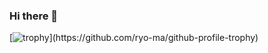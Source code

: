 ### Hi there 👋

<!--
**hirokazuniimoto/hirokazuniimoto** is a ✨ _special_ ✨ repository because its `README.md` (this file) appears on your GitHub profile.

Here are some ideas to get you started:

- 🔭 I’m currently working on ...
- 🌱 I’m currently learning ...
- 👯 I’m looking to collaborate on ...
- 🤔 I’m looking for help with ...
- 💬 Ask me about ...
- 📫 How to reach me: ...
- 😄 Pronouns: ...
- ⚡ Fun fact: ...
-->

[![trophy]([https://github-profile-trophy.vercel.app/?username=ryo-ma](https://github-profile-trophy.vercel.app/?username=hirokazuniimoto&theme=tokyonight)https://github-profile-trophy.vercel.app/?username=hirokazuniimoto&theme=tokyonight)](https://github.com/ryo-ma/github-profile-trophy)



